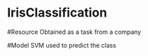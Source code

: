 # IrisClassification

#Resource
Obtained as a task from a company

#Model
SVM used to predict the class

